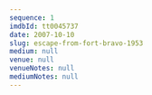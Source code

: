 ```yaml
---
sequence: 1
imdbId: tt0045737
date: 2007-10-10
slug: escape-from-fort-bravo-1953
medium: null
venue: null
venueNotes: null
mediumNotes: null
---
```


